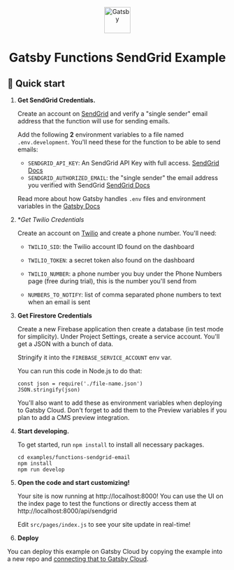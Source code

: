 <p align="center">
  <a href="https://www.gatsbyjs.com/?utm_source=starter&utm_medium=readme&utm_campaign=gatsby-functions-beta">
    <img alt="Gatsby" src="https://www.gatsbyjs.com/Gatsby-Monogram.svg" width="60" />
  </a>
</p>
<h1 align="center">
  Gatsby Functions SendGrid Example
</h1>

## 🚀 Quick start

1.  **Get SendGrid Credentials.**

    Create an account on [SendGrid](https://sendgrid.com/) and verify a "single sender" email address that the function will use for sending emails.

    Add the following **2** environment variables to a file named `.env.development`. You'll need these for the function to be able to send emails:

    - `SENDGRID_API_KEY`: An SendGrid API Key with full access. [SendGrid Docs](https://sendgrid.com/docs/ui/account-and-settings/api-keys/)
    - `SENDGRID_AUTHORIZED_EMAIL`: the "single sender" the email address you verified with SendGrid [SendGrid Docs](https://sendgrid.com/docs/glossary/sender-authentication/)

    Read more about how Gatsby handles `.env` files and environment variables in the [Gatsby Docs](https://www.gatsbyjs.com/docs/how-to/local-development/environment-variables/)

2. **Get Twilio Credentials*

    Create an account on [Twilio](https://twilio.com) and create a phone number. You'll need:

    - `TWILIO_SID`: the Twilio account ID found on the dashboard
    - `TWILIO_TOKEN`: a secret token also found on the dashboard
    - `TWILIO_NUMBER`: a phone number you buy under the Phone Numbers page (free during trial), this is the number you'll send from

    - `NUMBERS_TO_NOTIFY`: list of comma separated phone numbers to text when an email is sent

3. **Get Firestore Credentials**

    Create a new Firebase application then create a database (in test mode for simplicity). Under Project Settings, create a service account. You'll get a JSON with a bunch of data.

    Stringify it into the `FIREBASE_SERVICE_ACCOUNT` env var.

    You can run this code in Node.js to do that:

    ```
    const json = require('./file-name.json')
    JSON.stringify(json)
    ```

    You'll also want to add these as environment variables when deploying to Gatsby Cloud. Don't forget to add them to the Preview variables if you plan to add a CMS preview integration.

4.  **Start developing.**

    To get started, run `npm install` to install all necessary packages.

    ```shell
    cd examples/functions-sendgrid-email
    npm install
    npm run develop
    ```

5.  **Open the code and start customizing!**

    Your site is now running at http://localhost:8000! You can use the UI on the index page to test the functions or directly access them at http://localhost:8000/api/sendgrid

    Edit `src/pages/index.js` to see your site update in real-time!

6.  **Deploy**

You can deploy this example on Gatsby Cloud by copying the example into a new repo and [connecting that to Gatsby Cloud](https://www.gatsbyjs.com/docs/how-to/previews-deploys-hosting/deploying-to-gatsby-cloud/#set-up-an-existing-gatsby-site).
